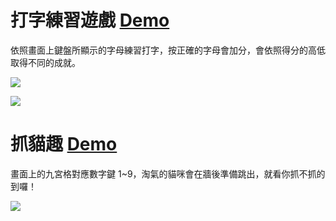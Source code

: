 # 打字練習遊戲 [Demo](https://showanne.github.io/JS-wam/practice-keyboard/)
依照畫面上鍵盤所顯示的字母練習打字，按正確的字母會加分，會依照得分的高低取得不同的成就。

![](https://i.imgur.com/SZTc9ta.jpg)

![](https://i.imgur.com/cIJV6be.jpg)


# 抓貓趣 [Demo](https://showanne.github.io/JS-wam/practice-HamsterGame/HamsterGame.html)
畫面上的九宮格對應數字鍵 1~9，淘氣的貓咪會在牆後準備跳出，就看你抓不抓的到囉！

![](https://i.imgur.com/JLsTYon.jpg)
